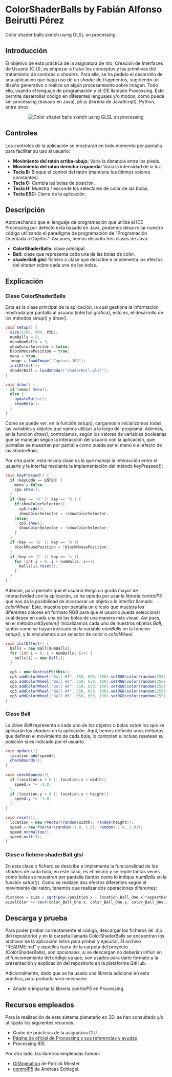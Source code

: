 # ColorShaderBalls by Fabián Alfonso Beirutti Pérez
Color shader balls sketch using GLSL on processing.

## Introducción
El objetivo de esta práctica de la asignatura de 4to, Creación de Interfaces de Usuario (CIU), es empezar a tratar los conceptos y las primitivas del tratamiento de sombras o *shaders*. Para ello, se ha pedido el desarrollo de una aplicación que haga uso de un *shader* de fragmentos, sugiriendo un diseño generativo o realice un algún procesamiento sobre imagen. Todo ello, usando el lenguaje de programación y el IDE llamado Processing. Este permite desarrollar código en diferentes lenguajes y/o modos, como puede ser processing (basado en Java), p5.js (librería de JavaScript), Python, entre otros.
<p align="center"><img src="/colorShaderBallsGif.gif" alt="Color shader balls sketch using GLSL on processing"></img></p>

## Controles
Los controles de la aplicación se mostrarán en todo momento por pantalla para facilitar su uso al usuario:
- **Movimiento del ratón arriba-abajo:** Varía la distancia entre los píxels.
- **Movimiento del ratón derecha-izquierda:** Varía la intensidad de la luz.
- **Tecla B:** Bloque el control del ratón (mantiene los últimos valores constantes).
- **Tecla C:** Cambia las bolas de posición.
- **Tecla H:** Muestra / esconde los selectores de color de las bolas.
- **Tecla ESC:** Cierre de la aplicación.

## Descripción
Aprovechando que el lenguaje de programación que utiliza el IDE Processing por defecto está basado en Java, podemos desarrollar nuestro código utilizando el paradigma de programación de "Programación Orientada a Objetos". Así pues, hemos descrito tres clases de Java:
- **ColorShaderBalls:** clase principal.
- **Ball:** clase que representa cada una de las bolas de color.
- **shaderBall.glsl:** fichero o clase que describe e implementa los efectos del *shader* sobre cada una de las bolas.

## Explicación
### Clase ColorShaderBalls
Esta es la clase principal de la aplicación, la cual gestiona la información mostrada por pantalla al usuario (interfaz gráfica), esto es, el desarrollo de los métodos setup() y draw().
```java
void setup() {
  size(1200, 800, P2D);
  numBalls = 5;
  menuNumBalls = 3;
  showColorSelector = false;
  blockMousePosition = true;
  menu = true;
  image = loadImage("Captura.JPG");
  initEffect();
  shaderBall = loadShader("shaderBall.glsl");
}

void draw() {
  if (menu) menu();
  else {
    updateBalls();
    showHelp();
  }
}
```
Como se puede ver, en la función *setup()*, cargamos e inicializamos todas las variables y objetos que vamos utilizar a lo largo del programa. Además, en la función *draw()*, controlamos, según los valores de variables booleanas que se manejan según la interacción del usuario con la aplicación, que pantallas se muestran por pantalla como puede ser el menú o el efecto de las *shaderBalls*.

Por otra parte, esta misma clase es la que maneja la interacción entre el usuario y la interfaz mediante la implementación del método keyPressed():
```java
void keyPressed() {
  if (keyCode == ENTER) {
    menu = false;
    cp5.show();
  }
  if (key == 'H' || key == 'h') {
    if(showColorSelector){
      cp5.hide();
      showColorSelector = !showColorSelector;
    }else{
      cp5.show();
      showColorSelector = !showColorSelector;
    }
  }
  if (key == 'B' || key == 'b'){
    blockMousePosition = !blockMousePosition;
  }
  if (key == 'C' || key == 'c'){
    for (int i = 0; i < numBalls; i++){
      balls[i].reset();
    }
  }
}
```
Además, para permitir que el usuario tenga un grado mayor de interactividad con la aplicación, se ha optado por usar la librería *controlP5* que nos da la posibilidad de incorporar un objeto a la interfaz llamado *colorWheel*. Este, muestra por pantalla un círculo que muestra los diferentes colores en formato RGB para que el usuario pueda seleccionar cuál desea en cada una de las bolas de una manera más visual. Así pues, en el método *initSystem()* inicializamos cada uno de nuestros objetos *Ball*, tantos como se hayan indicado en la variable *numBalls* en la función *setup()*, y lo vinculamos a un selector de color o *colorWheel*.
```java
void initEffect() {
  balls = new Ball[numBalls];
  for (int i = 0; i < numBalls; i++) {
    balls[i] = new Ball();
  }

  cp5 = new ControlP5(this);
  cp5.addColorWheel("Ball #1", 150, 650, 100).setRGB(color(random(255), random(255), random(255)));
  cp5.addColorWheel("Ball #2", 350, 650, 100).setRGB(color(random(255), random(255), random(255)));
  cp5.addColorWheel("Ball #3", 550, 650, 100).setRGB(color(random(255), random(255), random(255)));
  cp5.addColorWheel("Ball #4", 750, 650, 100).setRGB(color(random(255), random(255), random(255)));
  cp5.addColorWheel("Ball #5", 950, 650, 100).setRGB(color(random(255), random(255), random(255)));
}
```

### Clase Ball
La clase *Ball* representa a cada uno de los objetos o bolas sobre los que se aplicarán los *shaders* en la aplicación. Aquí, hemos definido unos métodos que definen el movimiento de cada bola, lo controlan e incluso resetean su posición si es indicado por el usuario.
```java
void update(){
  location.add(speed);
  checkBounds();
}
  
void checkBounds(){
  if (location.x < 0 || location.x > width){
    speed.x *= -1.0;
  }
  if (location.y < 0 || location.y > height){
    speed.y *= -1.0;
  }
}

void reset(){
  location = new PVector(random(width), random(height));
  speed = new PVector(random(-1.0, 1.0), random(-1.0, 1.0));
  speed.normalize();
  speed.mult(3);
}
```

### Clase o fichero shaderBall.glsl
En esta clase o fichero se describe e implementa la funcionalidad de los *shaders* de cada bola, en este caso, es el mismo y se repite tantas veces como bolas se muestren por pantalla (tantos como lo indique *numBalls* en la función *setup()*). Como se realizan dos efectos diferentes según el movimiento del ratón, tenemos que realizar dos operaciones diferentes:
```java
distance = size / sqrt(pow((position.x - location_Ball_One.x)*aspectRatio, 2) + pow(position.y - location_Ball_One.y, 2));
pixelColor += vec4(color_Ball_One.x, color_Ball_One.y, color_Ball_One.z, 1.0) * distance;
```

## Descarga y prueba
Para poder probar correctamente el código, descargar los ficheros (el .zip del repositorio) y en la carpeta llamada ColorShaderBalls se encuentran los archivos de la aplicación listos para probar y ejecutar. El archivo "README.md" y aquellos fuera de la carpeta del proyecto (ColorShaderBalls), son opcionales, si se descargan no deberían influir en el funcionamiento del código ya que, son usados para darle formato a la presentación y explicación del repositorio en la plataforma GitHub.

Adicionalmente, dado que se ha usado una librería adicional en esta práctica, para probarla será necesario:
- Añadir e importar la librería *controlP5* en Processing.

## Recursos empleados
Para la realización de este sistema planetario en 3D, se han consultado y/o utilizado los siguientes recursos:
* Guión de prácticas de la asignatura CIU
* <a href="https://processing.org">Página de oficial de Processing y sus referencias y ayudas</a>
* Processing IDE

Por otro lado, las librerías empleadas fueron:
* <a href="https://github.com/extrapixel/gif-animation">GifAnimation</a> de Patrick Meister.
* <a href="http://www.sojamo.de/libraries/controlP5/">controlP5</a> de Andreas Schlegel.
